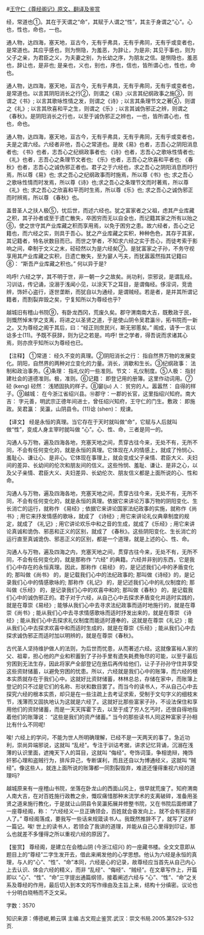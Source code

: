#[王守仁《尊经阁记》原文、翻译及鉴赏](https://www.vrrw.net/wx/14191.html)

经，常道也①。其在于天谓之“命”，其赋于人谓之“性”，其主于身谓之“心”。心也，性也，命也，一也。

通人物，达四海，塞天地，亘古今，无有乎弗具，无有乎弗同，无有乎或变者也，是常道也。其应乎感也，则为恻隐，为羞恶，为辞让，为是非; 其见于事也，则为父子之亲，为君臣之义，为夫妻之别，为长幼之序，为朋友之信。是恻隐也，羞恶也，辞让也，是非也; 是亲也，义也，别也，序也，信也，皆所谓心也，性也，命也。

通人物，达四海，塞天地，亘古今，无有乎弗具，无有乎弗同，无有乎或变者也，是常道也。以言其阴阳消长之行②，则谓之《易》;以言其纪纲政事之施③，则谓之《书》; 以言其歌咏性情之发，则谓之《诗》; 以言其条理节文之著④，则谓之《礼》; 以言其欣喜和平之生，则谓之《乐》; 以言其诚伪邪正之辨，则谓之《春秋》。是阴阳消长之行也，以至于诚伪邪正之辨也，一也，皆所谓心也，性也，命也。

通人物，达四海，塞天地，亘古今，无有乎弗具，无有乎弗同，无有乎或变者也，夫是之谓六经。六经者非他，吾心之常道也。是故《易》也者，志吾心之阴阳消息者也; 《书》也者，志吾心之纪纲政事者也; 《诗》也者，志吾心之歌咏性情者也; 《礼》也者，志吾心之条理节文者也; 《乐》也者，志吾心之欣喜和平者也; 《春秋》也者，志吾心之诚伪邪正者也。君子之于六经也，求之吾心之阴阳消息而时行焉，所以尊《易》也; 求之吾心之纪纲政事而时施焉，所以尊《书》也; 求之吾心之歌咏性情而时发焉，所以尊《诗》也;求之吾心之条理节文而时著焉，所以尊《礼》也; 求之吾心之欣喜和平而时生焉，所以尊《乐》也; 求之吾心之诚伪邪正而时辨焉，所以尊 《春秋》也。

盖昔圣人之扶人极⑤，忧后世，而述六经也。犹之富家者之父祖，虑其产业库藏之积，其子孙者或至于遗亡散失，卒困穷而无以自全也，而记籍其家之所有以贻之⑥，使之世守其产业库藏之积而享用焉，以免于困穷之患。故六经者，吾心之记籍也，而六经之实，则具于吾心。犹之产业库藏之实积，种种色色，其存于其家，其记籍者，特名状数目而已。而世之学者，不知求六经之实于吾心，而徒考索于影响之间，牵制于文义之末，硁硁然以为是六经矣⑦。是犹富家之子孙，不务守视享用其产业库藏之实积，日遗亡散失，至为窭人丐夫，而犹嚣嚣然指其记籍曰⑧： “斯吾产业库藏之积也。” 何以异于是?

呜呼! 六经之学，其不明于世，非一朝一夕之故矣。尚功利，崇邪说，是谓乱经。习训诂，传记诵，没溺于浅闻小见，以涂天下之耳目，是谓侮经。侈淫词，竞诡辨，饰奸心盗行，逐世垄断，而犹自以为通经，是谓贼经。若是者，是并其所谓记籍者，而割裂弃毁之矣，宁复知所以为尊经也乎?

越城旧有稽山书院⑨，有卧龙西冈，荒废久矣。郡守渭南南大吉，既敷政于民，则慨然悼末学之支离，将进之以圣贤之道，于是使山阴令吴君瀛⑩，拓书院而一新之。又为尊经之阁于其后，曰：“经正则庶民兴，斯无邪慝矣。” 阁成，请予一言以谂多士(11)。予既不获辞，则为记之若是。呜呼! 世之学者，得吾说而求诸其心焉，则亦庶乎知所以为尊经也已。



【注释】 ①常道： 经久不变的真理。②阴阳消长之行： 指自然界万物的发展变化。阴阳，自然界的两种对立变化的力量。消长，消歇和生长。③纪纲政事： 法制和政治事务。④条理： 指礼仪的一些准则。节文： 礼仪制度。⑤人极： 指封建社会的道德准则。极，准则。⑥记籍： 即登记用的册簿。这里作动词用。⑦硁 (keng) 硁然： 浅陋固执的样子。⑧窭(ju) 人： 贫穷的人。嚣嚣然： 自得的样子。⑨越城： 在今浙江省绍兴县。⑩郡守：一郡的长官，这里指绍兴知府。南大吉： 字元善，明武宗正德年间进士，曾任绍兴知府，王守仁的门生。敷政： 即施政。吴君瀛： 吴瀛，山阴县令。(11)谂 (shen)： 规谏。

【译文】 经是永恒的真理。当它存在于天时就叫做“命”，它赋与人后就叫做“性”，变成人身主宰时就叫做 “心”。心、性、命，三者是同一的。

沟通人与万物，遍及四海各地，充塞天地之间，贯穿古往今来，无处不有，无所不同，不会有任何变化的，就是永恒的真理。它体现在人的情感上，就成了怜悯心、羞耻心、谦让心、是非心。它体现在事理上，就会变成父子亲情、君臣大义、夫妇间的差异、长幼间的伦次和朋友间的信义。这些怜悯、羞耻、谦让、是非之心，以及父子亲情、君臣大义、夫妇差异、长幼伦次、朋友信义都是上面所说的心、性和命。

沟通人与万物，遍及四海各地，充塞天地之间，贯穿古往今来，无处不有，无所不同，不会有任何变化的，就是永恒的真理。依据它来讲论万事万物的阴阳变化、生长消亡的运行，就称作 《易经》; 依据它来讲论国家法纪政事的实施，就称作《尚书》; 用它来抒发情感的歌咏，就成了 《诗经》; 用它来讲论礼仪典章制度的规定，就成了 《礼记》; 用它讲论欢乐中和之音的生成，就成了《乐经》; 用它来讲论真诚和诡伪、邪恶和正义的区别，就成了 《春秋》。这些阴阳变化、生长消亡的运行直至真诚诡伪、邪恶正义的区别，都是一个道理，就是上述的心、性、命。

沟通人与万物，遍及四海之内，充塞天地之间，贯穿古往今来，无处不有，无所不同，不会有任何变化的，就是那称作 “六经” 的典籍。六经并非别的东西，它是我们心中存在的永恒真理。因此，那称作《易经》 的，是记述我们心中的矛盾变化的; 那叫做《尚书》 的，是记载我们心中的法纪政事的; 那叫做《诗经》的，是记录我们心中的情感歌咏的; 那称作《礼记》 的，是记述我们心中的礼仪制度的; 那叫做《乐经》 的，是记录我们心中的欢喜中和的; 那叫做《春秋》 的，是记载我们心中的诚伪邪正的。君子对于六经，从自己心中去探求矛盾变化并适时实践的，就是在尊崇《易经》; 能够从我们心中去寻求法纪政事而适时地施行的，就是在尊崇《尚书》; 能从我们心中去寻求情感歌咏而适时抒发出来的，就是在尊崇 《诗经》; 能从我们心中去探求礼仪制度而能适时遵奉的，这就是在尊崇《礼记》; 能从我们心中去探求欢喜中和而适时生成的，就是在尊崇《乐经》; 能从我们心中去探求诚伪邪正而适时加以明辨的，就是在尊崇《春秋》。

古代圣人坚持维护做人的法则，为后世而忧患，从而著述六经。这就像富裕人家的父、祖辈，担心他的产业和积蓄到了子孙手里有遗失耗费殆尽的可能，以至于最后穷困到无法生存，因此将家产全部登记在册后再传给他们，让子子孙孙守住并享受这些资财储蓄，以避免穷困的忧患。所以，六经就是我们心中的账簿，而六经的根本实质就存在于我们心中。这就好比资财储蓄，林林总总，存储在家中，而账簿上登记的只不过是它们的名称、形状和数目罢了。而当今的读书人，不从自己心中去探究六经的根本实质，却只是在一些注疏上去考证求索，受制于文句字义的细枝末节，浅薄而又固执地认为这就是六经了。这就好比那些富家子孙，不设法保住和享用他们的资财储蓄，而是一天天挥霍下去，以至于成了穷人乞丐时，还很自得地指着他们的账簿说： “这些是我们的资产储蓄。” 当今的那些读书人同这种富家子孙相比有什么不同呢!

唉! 六经上的学问，不能为世人所明确理解，已经不是一天两天的事了。急近功利，崇尚异端邪说，这就叫 “乱经”。专注于训诂考据，讲求记忆背诵，沉溺在浅薄的认识里面，遮掩天下人的耳目，这就叫 “侮经”。夸饰词藻，争相诡辩，掩饰奸邪心理和盗贼行为，排斥异己，专断谋利，而且还自以为博通经义，这就叫 “贼经”。像这些人，就连上面所说的账簿都一同割裂毁弃，难道还懂得重视六经的道理吗?

越城原来有一座稽山书院，坐落在卧龙山的西面山冈上，很早就荒废了。知府渭南人南大吉，在对百姓施行政教之余，慨叹痛惜那种末流学术的支离破碎，准备用圣贤之道来施行教化，于是就让山阴县令吴瀛拓展并修整书院，又在书院后面修建了一座尊经阁，称： “六经经义一旦正确领会，百姓就会奋发向上，就不会有邪恶的人了。” 尊经阁落成，要我写一些话来规箴读书人。我既然推辞不了，就写了这样一篇记。唉! 世上的读书人，若领会了我讲的道理，并能从自己心里得到印证，那么也就差不多懂得之所以重视六经的原因了。

【鉴赏】 尊经阁，是建立在会稽山阴 (今浙江绍兴) 的一座藏书楼。全文文意即从题目上的“尊经”二字生发开去，借此来阐发他的心学思想。他认为六经是永恒的真理，与人的“心”、“性”、“命”本同，六经是心的记录，故尊经应当首先从自己内心上去认识、体会六经的精义，而非 “乱经”、“侮经”、“贼经”。在文章写作上，开篇即以 “心”、“性”、“命”三字提出通篇纲领，接着阐述六经与 “心”、“性”、“命”之关系及尊经的作用，最后切入到本文的写作缘由及主旨上来，结构十分缜密。议论也十分明白晓畅而不乏文采。

字数：3570

知识来源：傅德岷,赖云琪 主编.古文观止鉴赏.武汉：崇文书局.2005.第529-532页.

